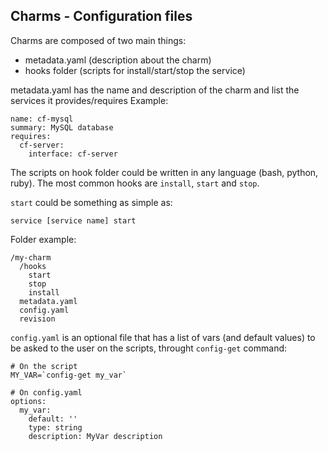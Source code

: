 ## Charms - Configuration files

Charms are composed of two main things: 
- metadata.yaml (description about the charm)
- hooks folder (scripts for install/start/stop the service)

metadata.yaml has the name and description of the charm and list the services it provides/requires
Example:
```
name: cf-mysql
summary: MySQL database
requires:
  cf-server:
    interface: cf-server
```

The scripts on hook folder could be written in any language (bash, python, ruby).
The most common hooks are `install`, `start` and `stop`.

`start` could be something as simple as:
```
service [service name] start 
```

Folder example:
```
/my-charm
  /hooks
    start
    stop
    install
  metadata.yaml
  config.yaml
  revision
```

`config.yaml` is an optional file that has a list of vars (and default values) to be asked to the user on the scripts, throught `config-get` command:

```
# On the script
MY_VAR=`config-get my_var`
```

```
# On config.yaml
options:
  my_var:
    default: ''
    type: string
    description: MyVar description

```
